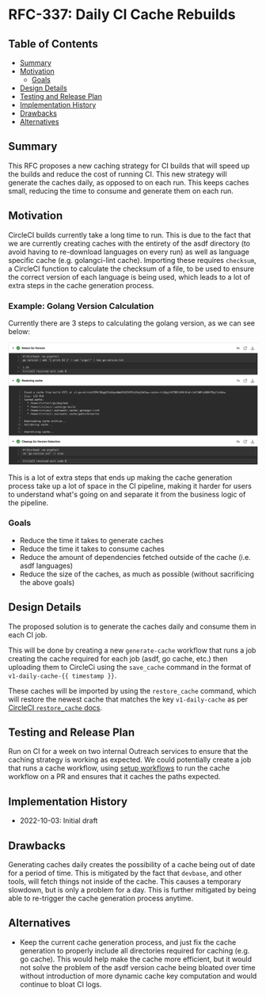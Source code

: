 # RFC-337: Daily CI Cache Rebuilds

## Table of Contents

<!-- toc -->
- [Summary](#summary)
- [Motivation](#motivation)
  - [Goals](#goals)
- [Design Details](#design-details)
- [Testing and Release Plan](#testing-and-release-plan)
- [Implementation History](#implementation-history)
- [Drawbacks](#drawbacks)
- [Alternatives](#alternatives)
<!-- /toc -->

## Summary

This RFC proposes a new caching strategy for CI builds that will speed up the
builds and reduce the cost of running CI. This new strategy will generate the
caches daily, as opposed to on each run. This keeps caches small, reducing the
time to consume and generate them on each run.

## Motivation

CircleCI builds currently take a long time to run. This is due to the fact that
we are currently creating caches with the entirety of the asdf directory (to
avoid having to re-download languages on every run) as well as language specific
cache (e.g. golangci-lint cache). Importing these requires `checksum`, a CircleCI
function to calculate the checksum of a file, to be used to ensure the correct
version of each language is being used, which leads to a lot of extra steps in the
cache generation process.

### Example: Golang Version Calculation

Currently there are 3 steps to calculating the golang version, as we can see below:

![go version calculation](./337-daily-ci-cache-rebuilds/go-cache-key-calc.png)

This is a lot of extra steps that ends up making the cache generation process
take up a lot of space in the CI pipeline, making it harder for users to understand
what's going on and separate it from the business logic of the pipeline.

### Goals

- Reduce the time it takes to generate caches
- Reduce the time it takes to consume caches
- Reduce the amount of dependencies fetched outside of the cache (i.e. asdf
  languages)
- Reduce the size of the caches, as much as possible (without sacrificing
  the above goals)

## Design Details

The proposed solution is to generate the caches daily and consume them in each CI job.

This will be done by creating a new `generate-cache` workflow that runs a job creating
the cache required for each job (asdf, go cache, etc.) then uploading them to CircleCi
using the `save_cache` command in the format of `v1-daily-cache-{{ timestamp }}`.

These caches will be imported by using the `restore_cache` command, which will restore
the newest cache that matches the key `v1-daily-cache` as per
[CircleCI `restore_cache` docs](https://circleci.com/docs/caching#restoring-cache).

## Testing and Release Plan

Run on CI for a week on two internal Outreach services to ensure that the
caching strategy is working as expected. We could potentially create a job
that runs a cache workflow, using [setup workflows](https://circleci.com/docs/dynamic-config)
to run the cache workflow on a PR and ensures that it caches the paths
expected.

## Implementation History

- 2022-10-03: Initial draft

## Drawbacks

Generating caches daily creates the possibility of a cache being out of date
for a period of time. This is mitigated by the fact that `devbase`, and other tools,
will fetch things not inside of the cache. This causes a temporary slowdown, but is
only a problem for a day. This is further mitigated by being able to re-trigger the
cache generation process anytime.

## Alternatives

- Keep the current cache generation process, and just fix the cache generation to
  properly include all directories required for caching (e.g. go cache). This would
  help make the cache more efficient, but it would not solve the problem of the asdf
  version cache being bloated over time without introduction of more dynamic cache
  key computation and would continue to bloat CI logs.
